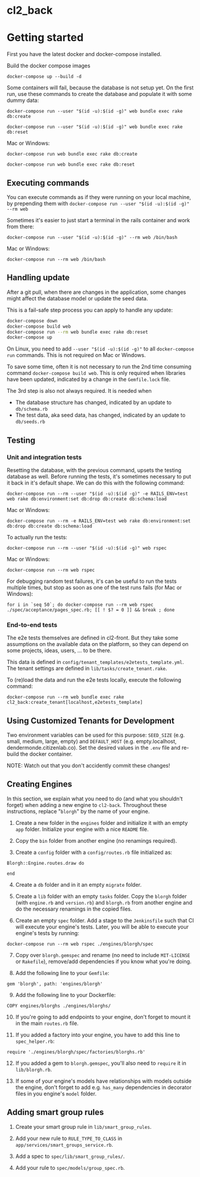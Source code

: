 # cl2_back

# Getting started

First you have the latest docker and docker-compose installed.

Build the docker compose images
```
docker-compose up --build -d
```
Some containers will fail, because the database is not setup yet.
On the first run, use these commands to create the database and populate it with some dummy data:

```
docker-compose run --user "$(id -u):$(id -g)" web bundle exec rake db:create

docker-compose run --user "$(id -u):$(id -g)" web bundle exec rake db:reset
```

Mac or Windows:

```
docker-compose run web bundle exec rake db:create

docker-compose run web bundle exec rake db:reset
```


## Executing commands

You can execute commands as if they were running on your local machine, by prepending them with `docker-compose run --user "$(id -u):$(id -g)" --rm web `

Sometimes it's easier to just start a terminal in the rails container and work from there:
```
docker-compose run --user "$(id -u):$(id -g)" --rm web /bin/bash
```

Mac or Windows:

```
docker-compose run --rm web /bin/bash
```

## Handling update

After a git pull, when there are changes in the application, some changes might affect the database model or update the seed data.

This is a fail-safe step process you can apply to handle any update:

```bash
docker-compose down
docker-compose build web
docker-compose run --rm web bundle exec rake db:reset
docker-compose up
```

On Linux, you need to add `--user "$(id -u):$(id -g)"` to all `docker-compose run` commands. This is not required on Mac or Windows.

To save some time, often it is not necessary to run the 2nd time consuming command `docker-compose build web`. This is only required when libraries have been updated, indicated by a change in the `Gemfile.lock` file.

The 3rd step is also not always required. It is needed when

- The database structure has changed, indicated by an update to `db/schema.rb`
- The test data, aka seed data, has changed, indicated by an update to `db/seeds.rb`

## Testing

### Unit and integration tests
Resetting the database, with the previous command, upsets the testing database as well. Before running the tests, it's sometimes necessary to put it back in it's default shape. We can do this with the following command:

```
docker-compose run --rm --user "$(id -u):$(id -g)" -e RAILS_ENV=test web rake db:environment:set db:drop db:create db:schema:load
```

Mac or Windows:

```
docker-compose run --rm -e RAILS_ENV=test web rake db:environment:set db:drop db:create db:schema:load
```

To actually run the tests:
```
docker-compose run --rm --user "$(id -u):$(id -g)" web rspec

```

Mac or Windows:

```
docker-compose run --rm web rspec

```

For debugging random test failures, it's can be useful to run the tests multiple times, but stop as soon as one of the test runs fails (for Mac or Windows):

```
for i in `seq 50`; do docker-compose run --rm web rspec ./spec/acceptance/pages_spec.rb; [[ ! $? = 0 ]] && break ; done
```

### End-to-end tests

The e2e tests themselves are defined in cl2-front. But they take some assumptions on the available data on the platform, so they can depend on some projects, ideas, users, ... to be there.

This data is defined in `config/tenant_templates/e2etests_template.yml`. The tenant settings are defined in `lib/tasks/create_tenant.rake`.

To (re)load the data and run the e2e tests locally, execute the following command:

```
docker-compose run --rm web bundle exec rake cl2_back:create_tenant[localhost,e2etests_template]
```


## Using Customized Tenants for Development

Two environment variables can be used for this purpose: `SEED_SIZE` (e.g. small, medium, large, empty) and `DEFAULT_HOST` (e.g. empty.localhost, dendermonde.citizenlab.co). Set the desired values in the `.env` file and re-build the docker container.

NOTE: Watch out that you don't accidently commit these changes!


## Creating Engines

In this section, we explain what you need to do (and what you shouldn't forget) when adding a new engine to `cl2-back`. Throughout these instructions, replace "`blorgh`" by the name of your engine.

1. Create a new folder in the `engines` folder and initialize it with an empty `app` folder. Initialize your engine with a nice `README` file.

2. Copy the `bin` folder from another engine (no renamings required).

3. Create a `config` folder with a `config/routes.rb` file initialized as:
```
Blorgh::Engine.routes.draw do

end
```

4. Create a `db` folder and in it an empty `migrate` folder.

5. Create a `lib` folder with an empty `tasks` folder. Copy the `blorgh` folder (with `engine.rb` and `version.rb`) and `blorgh.rb` from another engine and do the necessary renamings in the copied files.

6. Create an empty `spec` folder. Add a stage to the `Jenkinsfile` such that CI will execute your engine's tests. Later, you will be able to execute your engine's tests by running:
```
docker-compose run --rm web rspec ./engines/blorgh/spec
```

7. Copy over `blorgh.gemspec` and rename (no need to include `MIT-LICENSE` or `Rakefile`), remove/add dependencies if you know what you're doing.

8. Add the following line to your `Gemfile`:
```
gem 'blorgh', path: 'engines/blorgh'
```

9. Add the following line to your Dockerfile:
```
COPY engines/blorghs ./engines/blorghs/
```

10. If you're going to add endpoints to your engine, don't forget to mount it in the main `routes.rb` file.

11. If you added a factory into your engine, you have to add this line to `spec_helper.rb`:
```
require './engines/blorgh/spec/factories/blorghs.rb'
```

12. If you added a gem to `blorgh.gemspec`, you'll also need to `require` it in `lib/blorgh.rb`.

13. If some of your engine's models have relationships with models outside the engine, don't forget to add e.g. `has_many` dependencies in decorator files in you engine's `model` folder.


## Adding smart group rules

1. Create your smart group rule in `lib/smart_group_rules`.

2. Add your new rule to `RULE_TYPE_TO_CLASS` in `app/services/smart_groups_service.rb`.

3. Add a spec to `spec/lib/smart_group_rules/`.

4. Add your rule to `spec/models/group_spec.rb`.
